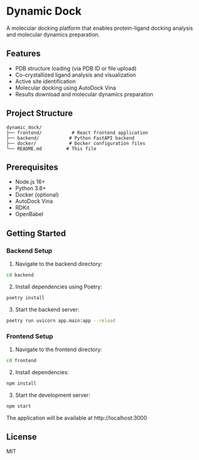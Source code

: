 # Dynamic Dock

A molecular docking platform that enables protein-ligand docking analysis and molecular dynamics preparation.

## Features

- PDB structure loading (via PDB ID or file upload)
- Co-crystallized ligand analysis and visualization
- Active site identification
- Molecular docking using AutoDock Vina
- Results download and molecular dynamics preparation

## Project Structure

```
dynamic_dock/
├── frontend/           # React frontend application
├── backend/           # Python FastAPI backend
├── docker/            # Docker configuration files
└── README.md         # This file
```

## Prerequisites

- Node.js 16+
- Python 3.8+
- Docker (optional)
- AutoDock Vina
- RDKit
- OpenBabel

## Getting Started

### Backend Setup

1. Navigate to the backend directory:
```bash
cd backend
```

2. Install dependencies using Poetry:
```bash
poetry install
```

3. Start the backend server:
```bash
poetry run uvicorn app.main:app --reload
```

### Frontend Setup

1. Navigate to the frontend directory:
```bash
cd frontend
```

2. Install dependencies:
```bash
npm install
```

3. Start the development server:
```bash
npm start
```

The application will be available at http://localhost:3000

## License

MIT
